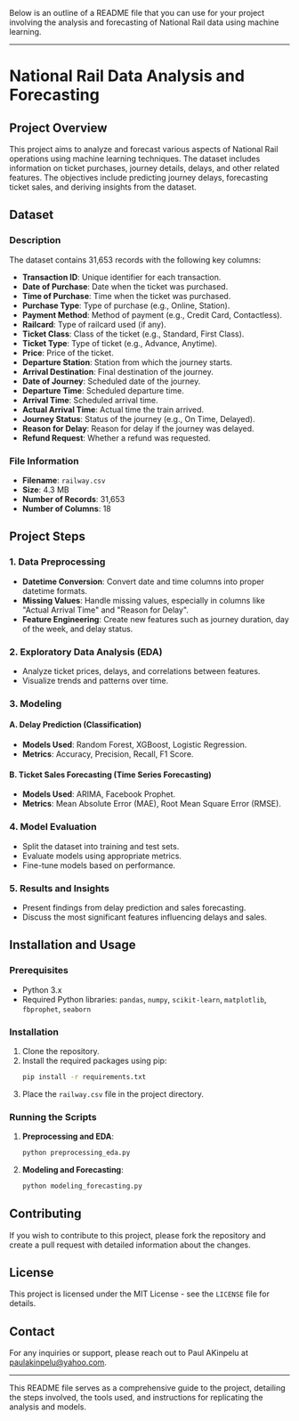 Below is an outline of a README file that you can use for your project involving the analysis and forecasting of National Rail data using machine learning.

---

# National Rail Data Analysis and Forecasting

## Project Overview

This project aims to analyze and forecast various aspects of National Rail operations using machine learning techniques. The dataset includes information on ticket purchases, journey details, delays, and other related features. The objectives include predicting journey delays, forecasting ticket sales, and deriving insights from the dataset.

## Dataset

### Description
The dataset contains 31,653 records with the following key columns:

- **Transaction ID**: Unique identifier for each transaction.
- **Date of Purchase**: Date when the ticket was purchased.
- **Time of Purchase**: Time when the ticket was purchased.
- **Purchase Type**: Type of purchase (e.g., Online, Station).
- **Payment Method**: Method of payment (e.g., Credit Card, Contactless).
- **Railcard**: Type of railcard used (if any).
- **Ticket Class**: Class of the ticket (e.g., Standard, First Class).
- **Ticket Type**: Type of ticket (e.g., Advance, Anytime).
- **Price**: Price of the ticket.
- **Departure Station**: Station from which the journey starts.
- **Arrival Destination**: Final destination of the journey.
- **Date of Journey**: Scheduled date of the journey.
- **Departure Time**: Scheduled departure time.
- **Arrival Time**: Scheduled arrival time.
- **Actual Arrival Time**: Actual time the train arrived.
- **Journey Status**: Status of the journey (e.g., On Time, Delayed).
- **Reason for Delay**: Reason for delay if the journey was delayed.
- **Refund Request**: Whether a refund was requested.

### File Information

- **Filename**: `railway.csv`
- **Size**: 4.3 MB
- **Number of Records**: 31,653
- **Number of Columns**: 18

## Project Steps

### 1. Data Preprocessing

- **Datetime Conversion**: Convert date and time columns into proper datetime formats.
- **Missing Values**: Handle missing values, especially in columns like "Actual Arrival Time" and "Reason for Delay".
- **Feature Engineering**: Create new features such as journey duration, day of the week, and delay status.

### 2. Exploratory Data Analysis (EDA)

- Analyze ticket prices, delays, and correlations between features.
- Visualize trends and patterns over time.

### 3. Modeling

#### A. Delay Prediction (Classification)

- **Models Used**: Random Forest, XGBoost, Logistic Regression.
- **Metrics**: Accuracy, Precision, Recall, F1 Score.

#### B. Ticket Sales Forecasting (Time Series Forecasting)

- **Models Used**: ARIMA, Facebook Prophet.
- **Metrics**: Mean Absolute Error (MAE), Root Mean Square Error (RMSE).

### 4. Model Evaluation

- Split the dataset into training and test sets.
- Evaluate models using appropriate metrics.
- Fine-tune models based on performance.

### 5. Results and Insights

- Present findings from delay prediction and sales forecasting.
- Discuss the most significant features influencing delays and sales.

## Installation and Usage

### Prerequisites

- Python 3.x
- Required Python libraries: `pandas`, `numpy`, `scikit-learn`, `matplotlib`, `fbprophet`, `seaborn`

### Installation

1. Clone the repository.
2. Install the required packages using pip:
   ```sh
   pip install -r requirements.txt
   ```
3. Place the `railway.csv` file in the project directory.

### Running the Scripts

1. **Preprocessing and EDA**:
   ```sh
   python preprocessing_eda.py
   ```
2. **Modeling and Forecasting**:
   ```sh
   python modeling_forecasting.py
   ```

## Contributing

If you wish to contribute to this project, please fork the repository and create a pull request with detailed information about the changes.

## License

This project is licensed under the MIT License - see the `LICENSE` file for details.

## Contact

For any inquiries or support, please reach out to Paul AKinpelu at paulakinpelu@yahoo.com.

---

This README file serves as a comprehensive guide to the project, detailing the steps involved, the tools used, and instructions for replicating the analysis and models.
